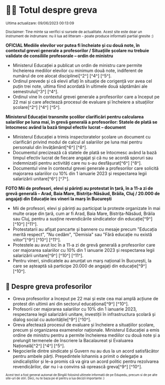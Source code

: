 # 👩‍🏫 Totul despre greva
<sub>Ultima actualizare: 09/06/2023 00:13:09</sub>

<sub>Disclaimer: Tine minte sa verifici si sursele de actualitate. Acest site este doar un instrument de indrumare: nu il lua ad litteram - poate produce informatii partial gresite :)</sub>

**OFICIAL Mediile elevilor vor putea fi încheiate și cu două note, în contextul grevei generale a profesorilor / Situațiile școlare nu trebuie validate de consiliile profesorale – ordin de ministru**

- Ministerul Educației a publicat un ordin de ministru care permite încheierea mediilor elevilor cu minimum două note, indiferent de numărul de ore alocat disciplinei[^2^] [^4^] [^5^].
- Ordinul prevede și că elevii aflați în situație de corigență vor avea cel puțin trei note, ultima fiind acordată în ultimele două săptămâni ale semestrului[^3^] [^4^].
- Ordinul vine în contextul grevei generale a profesorilor care a început pe 22 mai și care afectează procesul de evaluare și încheiere a situațiilor școlare[^2^] [^4^] [^5^].

**Ministerul Educației transmite școlilor clarificări pentru calcularea salariilor pe luna mai, în grevă generală a profesorilor: Statele de plată se întocmesc având la bază timpul efectiv lucrat – document**

- Ministerul Educației a trimis inspectoratelor școlare un document cu clarificări privind modul de calcul al salariilor pe luna mai pentru personalul din învățământ[^6^] [^8^].
- Documentul precizează că statele de plată se întocmesc având la bază timpul efectiv lucrat de fiecare angajat și că nu se acordă sporuri sau indemnizații pentru activități care nu s-au desfășurat[^6^] [^8^].
- Documentul vine în contextul grevei generale a profesorilor care solicită majorarea salariilor cu 10% din 1 ianuarie 2023 și respectarea legii salarizării unitare[^6^] [^7^].

**FOTO Mii de profesori, elevi și părinți au protestat în țară, în a 11-a zi de grevă generală – Arad, Baia Mare, Bistrița-Năsăud, Brăila, Cluj / 20.000 de angajați din Educație ies vineri la marș în București**

- Mii de profesori, elevi și părinți au participat la proteste organizate în mai multe orașe din țară, cum ar fi Arad, Baia Mare, Bistrița-Năsăud, Brăila sau Cluj, pentru a susține revendicările sindicatelor din educație[^9^] [^10^] [^11^].
- Protestatarii au afișat pancarte și bannere cu mesaje precum \"Educația merită respect\", \"Nu cedăm\", \"Demisia\" sau \"Fără educație nu există viitor\"[^9^] [^10^] [^11^].
- Protestele au avut loc în a 11-a zi de grevă generală a profesorilor care cer majorarea salariilor cu 10% din 1 ianuarie 2023 și respectarea legii salarizării unitare[^9^] [^10^] [^11^].
- Pentru vineri, sindicatele au anunțat un marș național în București, la care se așteaptă să participe 20.000 de angajați din educație[^9^] [^10^].

## 🏫 Despre greva profesorilor

- Greva profesorilor a început pe 22 mai și este cea mai amplă acțiune de protest din ultimii ani din sectorul educațional[^9^] [^10^].
- Profesorii cer majorarea salariilor cu 10% din 1 ianuarie 2023, respectarea legii salarizării unitare, investiții în infrastructura școlară și dialog social cu autoritățile[^9^] [^10^].
- Greva afectează procesul de evaluare și încheiere a situațiilor școlare, precum și organizarea examenelor naționale. Ministerul Educației a emis ordine de ministru pentru a permite încheierea mediilor cu două note și a prelungit termenele de înscriere la Bacalaureat și Evaluarea Națională[^2^] [^4^] [^5^].
- Negocierile dintre sindicate și Guvern nu au dus la un acord satisfăcător pentru ambele părți. Președintele Iohannis a primit o delegație a sindicaliștilor și le-a promis că va gira un acord politic pentru rezolvarea revendicărilor, dar nu i-a convins să oprească greva[^9^] [^10^].


<sub><sub>Acest text a fost generat automat de BingAI folosind ultimele informatii de pe Edupedu, precum si de pe alte site-uri de stiri. Deci, nu te baza pe el pentru a lua decizii importante :)</sub></sub>